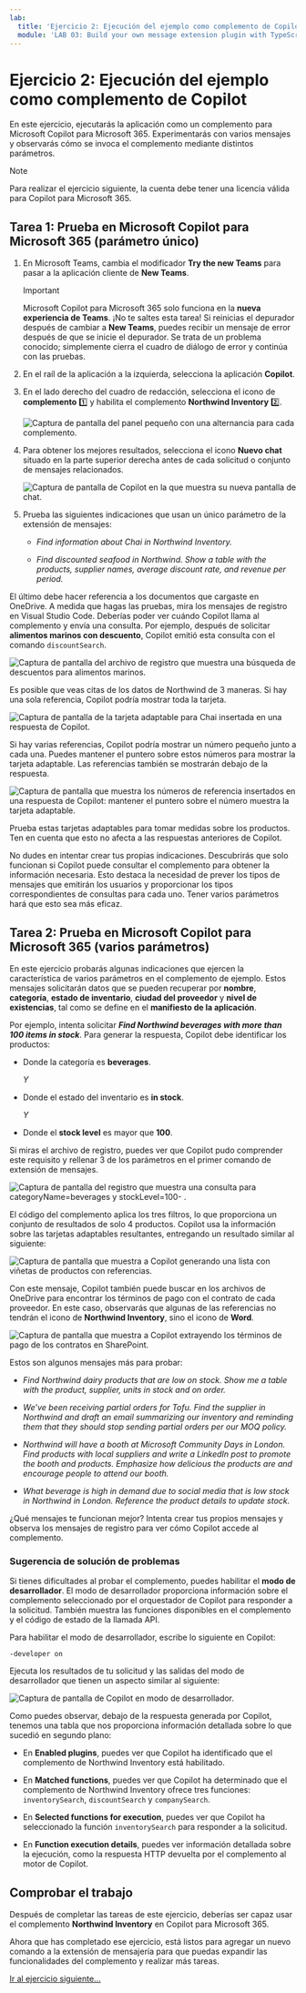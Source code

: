```yaml
---
lab:
  title: 'Ejercicio 2: Ejecución del ejemplo como complemento de Copilot'
  module: 'LAB 03: Build your own message extension plugin with TypeScript (TS) for Microsoft Copilot'
---
```


# Ejercicio 2: Ejecución del ejemplo como complemento de Copilot

En este ejercicio, ejecutarás la aplicación como un complemento para Microsoft Copilot para Microsoft 365. Experimentarás con varios mensajes y observarás cómo se invoca el complemento mediante distintos parámetros.

> [!NOTE]  
> Para realizar el ejercicio siguiente, la cuenta debe tener una licencia válida para Copilot para Microsoft 365.

## Tarea 1: Prueba en Microsoft Copilot para Microsoft 365 (parámetro único)

1. En Microsoft Teams, cambia el modificador **Try the new Teams** para pasar a la aplicación cliente de **New Teams**.

    > [!IMPORTANT]
    > Microsoft Copilot para Microsoft 365 solo funciona en la **nueva experiencia de Teams**. ¡No te saltes esta tarea! Si reinicias el depurador después de cambiar a **New Teams**, puedes recibir un mensaje de error después de que se inicie el depurador. Se trata de un problema conocido; simplemente cierra el cuadro de diálogo de error y continúa con las pruebas.

1. En el raíl de la aplicación a la izquierda, selecciona la aplicación **Copilot**.

1. En el lado derecho del cuadro de redacción, selecciona el icono de **complemento** 1️⃣ y habilita el complemento **Northwind Inventory** 2️⃣.

    ![Captura de pantalla del panel pequeño con una alternancia para cada complemento.](../media/3-02-plugin-panel.png)

1. Para obtener los mejores resultados, selecciona el icono **Nuevo chat** situado en la parte superior derecha antes de cada solicitud o conjunto de mensajes relacionados.

    ![Captura de pantalla de Copilot en la que muestra su nueva pantalla de chat.](../media/3-01-new-chat.png)

1. Prueba las siguientes indicaciones que usan un único parámetro de la extensión de mensajes:

    - _Find information about Chai in Northwind Inventory._

    - _Find discounted seafood in Northwind. Show a table with the products, supplier names, average discount rate, and revenue per period._

El último debe hacer referencia a los documentos que cargaste en OneDrive. A medida que hagas las pruebas, mira los mensajes de registro en Visual Studio Code. Deberías poder ver cuándo Copilot llama al complemento y envía una consulta. Por ejemplo, después de solicitar **alimentos marinos con descuento**, Copilot emitió esta consulta con el comando `discountSearch`.

![Captura de pantalla del archivo de registro que muestra una búsqueda de descuentos para alimentos marinos.](../media/3-02-a-query-log-1.png)

Es posible que veas citas de los datos de Northwind de 3 maneras. Si hay una sola referencia, Copilot podría mostrar toda la tarjeta.

![Captura de pantalla de la tarjeta adaptable para Chai insertada en una respuesta de Copilot.](../media/3-03-a-response-on-chai.png)

Si hay varias referencias, Copilot podría mostrar un número pequeño junto a cada una. Puedes mantener el puntero sobre estos números para mostrar la tarjeta adaptable. Las referencias también se mostrarán debajo de la respuesta.

![Captura de pantalla que muestra los números de referencia insertados en una respuesta de Copilot: mantener el puntero sobre el número muestra la tarjeta adaptable.](../media/3-03-response-on-chai.png)

Prueba estas tarjetas adaptables para tomar medidas sobre los productos. Ten en cuenta que esto no afecta a las respuestas anteriores de Copilot.

No dudes en intentar crear tus propias indicaciones. Descubrirás que solo funcionan si Copilot puede consultar el complemento para obtener la información necesaria. Esto destaca la necesidad de prever los tipos de mensajes que emitirán los usuarios y proporcionar los tipos correspondientes de consultas para cada uno. Tener varios parámetros hará que esto sea más eficaz.

## Tarea 2: Prueba en Microsoft Copilot para Microsoft 365 (varios parámetros)

En este ejercicio probarás algunas indicaciones que ejercen la característica de varios parámetros en el complemento de ejemplo. Estos mensajes solicitarán datos que se pueden recuperar por **nombre**, **categoría**, **estado de inventario**, **ciudad del proveedor** y **nivel de existencias**, tal como se define en el **manifiesto de la aplicación**.

Por ejemplo, intenta solicitar **_Find Northwind beverages with more than 100 items in stock_**. Para generar la respuesta, Copilot debe identificar los productos:

- Donde la categoría es **beverages**.
  
  _Y_

- Donde el estado del inventario es **in stock**.

  _Y_

- Donde el **stock level** es mayor que **100**.

Si miras el archivo de registro, puedes ver que Copilot pudo comprender este requisito y rellenar 3 de los parámetros en el primer comando de extensión de mensajes.

![Captura de pantalla del registro que muestra una consulta para categoryName=beverages y stockLevel=100- .](../media/3-06-find-northwind-beverages-with-more-than-100.png)

El código del complemento aplica los tres filtros, lo que proporciona un conjunto de resultados de solo 4 productos. Copilot usa la información sobre las tarjetas adaptables resultantes, entregando un resultado similar al siguiente:

![Captura de pantalla que muestra a Copilot generando una lista con viñetas de productos con referencias.](../media/3-06-b-find-northwind-beverages-with-more-than-100.png)

Con este mensaje, Copilot también puede buscar en los archivos de OneDrive para encontrar los términos de pago con el contrato de cada proveedor. En este caso, observarás que algunas de las referencias no tendrán el icono de **Northwind Inventory**, sino el icono de **Word**.

![Captura de pantalla que muestra a Copilot extrayendo los términos de pago de los contratos en SharePoint.](../media/3-06-c-payment-terms.png)

Estos son algunos mensajes más para probar:

- _Find Northwind dairy products that are low on stock. Show me a table with the product, supplier, units in stock and on order._

- _We’ve been receiving partial orders for Tofu. Find the supplier in Northwind and draft an email summarizing our inventory and reminding them that they should stop sending partial orders per our MOQ policy._

- _Northwind will have a booth at Microsoft Community Days in London. Find products with local suppliers and write a LinkedIn post to promote the booth and products. Emphasize how delicious the products are and encourage people to attend our booth._

- _What beverage is high in demand due to social media that is low stock in Northwind in London. Reference the product details to update stock._

¿Qué mensajes te funcionan mejor? Intenta crear tus propios mensajes y observa los mensajes de registro para ver cómo Copilot accede al complemento.

### Sugerencia de solución de problemas

Si tienes dificultades al probar el complemento, puedes habilitar el **modo de desarrollador**. El modo de desarrollador proporciona información sobre el complemento seleccionado por el orquestador de Copilot para responder a la solicitud. También muestra las funciones disponibles en el complemento y el código de estado de la llamada API.

Para habilitar el modo de desarrollador, escribe lo siguiente en Copilot:

```console
-developer on
```

Ejecuta los resultados de tu solicitud y las salidas del modo de desarrollador que tienen un aspecto similar al siguiente: 

![Captura de pantalla de Copilot en modo de desarrollador.](../media/3-03-b-developer-mode.png)

Como puedes observar, debajo de la respuesta generada por Copilot, tenemos una tabla que nos proporciona información detallada sobre lo que sucedió en segundo plano:

- En **Enabled plugins**, puedes ver que Copilot ha identificado que el complemento de Northwind Inventory está habilitado.

- En **Matched functions**, puedes ver que Copilot ha determinado que el complemento de Northwind Inventory ofrece tres funciones: `inventorySearch`, `discountSearch` y `companySearch`.

- En **Selected functions for execution**, puedes ver que Copilot ha seleccionado la función `inventorySearch` para responder a la solicitud.

- En **Function execution details**, puedes ver información detallada sobre la ejecución, como la respuesta HTTP devuelta por el complemento al motor de Copilot.

## Comprobar el trabajo

Después de completar las tareas de este ejercicio, deberías ser capaz usar el complemento **Northwind Inventory** en Copilot para Microsoft 365. 

Ahora que has completado ese ejercicio, está listos para agregar un nuevo comando a la extensión de mensajería para que puedas expandir las funcionalidades del complemento y realizar más tareas. 

[Ir al ejercicio siguiente...](./5-exercise-3-add-new-command.md)
